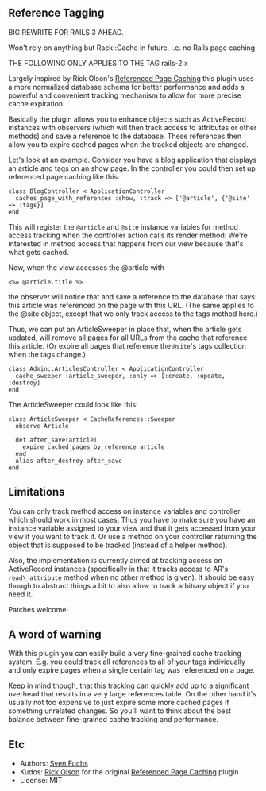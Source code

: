 ## Reference Tagging

BIG REWRITE FOR RAILS 3 AHEAD. 

Won't rely on anything but Rack::Cache in future, i.e. no Rails page caching.


THE FOLLOWING ONLY APPLIES TO THE TAG rails-2.x

Largely inspired by Rick Olson's [Referenced Page Caching](http://svn.techno-weenie.net/projects/plugins/referenced_page_caching/)
this plugin uses a more normalized database schema for better performance 
and adds a powerful and convenient tracking mechanism to allow for more 
precise cache expiration.

Basically the plugin allows you to enhance objects such as ActiveRecord
instances with observers (which will then track access to attributes or other
methods) and save a reference to the database. These references then allow you
to expire cached pages when the tracked objects are changed.

Let's look at an example. Consider you have a blog application that displays
an article and tags on an show page. In the controller you could then set up
referenced page caching like this:

    class BlogController < ApplicationController
      caches_page_with_references :show, :track => ['@article', {'@site' => :tags}]
    end

This will register the `@article` and `@site` instance variables for method
access tracking when the controller action calls its render method: We're
interested in method access that happens from our view because that's what
gets cached.

Now, when the view accesses the @article with

    <%= @article.title %>

the observer will notice that and save a reference to the database that says:
this article was referenced on the page with this URL. (The same applies to
the @site object, except that we only track access to the tags method here.)

Thus, we can put an ArticleSweeper in place that, when the article gets
updated, will remove all pages for all URLs from the cache that reference this
article. (Or expire all pages that reference the `@site`'s tags collection
when the tags change.)

    class Admin::ArticlesController < ApplicationController
      cache_sweeper :article_sweeper, :only => [:create, :update, :destroy]
    end

The ArticleSweeper could look like this:

    class ArticleSweeper < CacheReferences::Sweeper
      observe Article
    
      def after_save(article)
        expire_cached_pages_by_reference article
      end
      alias after_destroy after_save
    end


## Limitations

You can only track method access on instance variables and controller which
should work in most cases. Thus you have to make sure you have an instance
variable assigned to your view and that it gets accessed from your view if you
want to track it. Or use a method on your controller returning the object that
is supposed to be tracked (instead of a helper method).

Also, the implementation is currently aimed at tracking access on ActiveRecord
instances (specifically in that it tracks access to AR's `read\_attribute`
method when no other method is given). It should be easy though to abstract
things a bit to also allow to track arbitrary object if you need it.

Patches welcome!

## A word of warning

With this plugin you can easily build a very fine-grained cache tracking
system. E.g. you could track all references to all of your tags individually
and only expire pages when a single certain tag was referenced on a page.

Keep in mind though, that this tracking can quickly add up to a significant
overhead that results in a very large references table. On the other hand it's
usually not too expensive to just expire some more cached pages if something
unrelated changes. So you'll want to think about the best balance between
fine-grained cache tracking and performance.


## Etc

* Authors: [Sven Fuchs](http://www.artweb-design.de) <svenfuchs at artweb-design dot de>  
* Kudos: [Rick Olson](http://techno-weenie.net/) for the original [Referenced Page Caching](http://svn.techno-weenie.net/projects/plugins/referenced_page_caching/) plugin  
* License: MIT 